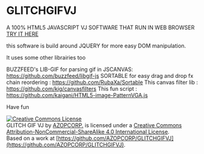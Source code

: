# GLITCHGIFVJ
A 100% HTML5 JAVASCRIPT VJ SOFTWARE THAT RUN IN WEB BROWSER
[TRY IT HERE](https://azopcorp.com/glitchgifvj/ "AZOPCORP.COM")


this software is build around JQUERY for more easy DOM manipulation.

It uses some other librairies too

BUZZFEED's LIB-GIF for parsing gif in JSCANVAS:
https://github.com/buzzfeed/libgif-js
SORTABLE for easy drag and drop fx chain reordering :
https://github.com/RubaXa/Sortable
This canvas filter lib : https://github.com/kig/canvasfilters
This fun script : https://github.com/kaigani/HTML5-image-PatternVGA.js

Have fun 

[![Creative Commons License](https://i.creativecommons.org/l/by-nc-sa/4.0/88x31.png)](http://creativecommons.org/licenses/by-nc-sa/4.0/)  
<span xmlns:dct="http://purl.org/dc/terms/" href="http://purl.org/dc/dcmitype/InteractiveResource" property="dct:title" rel="dct:type">GLITCH GIF VJ</span> by [AZOPCORP.](https://azopcorp.com/glitchgifvj) is licensed under a [Creative Commons Attribution-NonCommercial-ShareAlike 4.0 International License](http://creativecommons.org/licenses/by-nc-sa/4.0/).  
Based on a work at [https://github.com/AZOPCORP/GLITCHGIFVJ](https://github.com/AZOPCORP/GLITCHGIFVJ).

